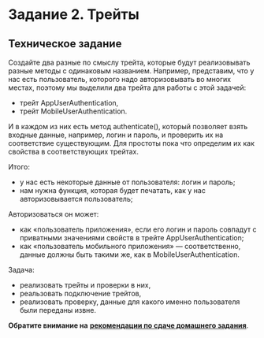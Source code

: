 # Задание 2. Трейты 

## Техническое задание
Создайте два разные по смыслу трейта, которые будут реализовывать разные методы с одинаковым названием.
Например, представим, что у нас есть пользователь, которого надо авторизовывать во многих местах, поэтому
мы выделили два трейта для работы с этой задачей:

* трейт AppUserAuthentication,
* трейт MobileUserAuthentication.

И в каждом из них есть метод authenticate(), который позволяет взять входные данные, например, логин и пароль, и
проверить их на соответствие существующим. Для простоты пока что определим их как свойства в соответствующих трейтах.

Итого:
* у нас есть некоторые данные от пользователя: логин и пароль;
* нам нужна функция, которая будет печатать, как у нас авторизовывается пользователь;

Авторизоваться он может:
* как «пользователь приложения», если его логин и пароль совпадут с приватными значениями свойств в трейте AppUserAuthentication;
* как «пользователь мобильного приложения» — соответственно, данные должны быть такими же, как в MobileUserAuthentication.
    
Задача:
* реализовать трейты и проверки в них,
* реальзовать подключение трейтов,
* реализовать проверку, данные для какого именно пользователя были переданы извне.

**Обратите внимание на** [**рекомендации по сдаче домашнего задания**](../homework.md). 

